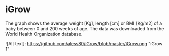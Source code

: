 # iGrow
The graph shows the average weight [Kg], length [cm] or BMI [Kg/m2] of a baby between 0 and 200 weeks of age. The data was downloaded from the World Health Organization database. 


![Alt text]: https://github.com/aless80/iGrow/blob/master/iGrow.png "iGrow 1"

